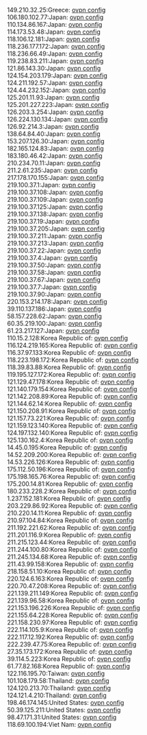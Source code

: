 149.210.32.25:Greece: [ovpn config](vpn/149_210_32_25.ovpn)  
106.180.102.77:Japan: [ovpn config](vpn/106_180_102_77.ovpn)  
110.134.86.167:Japan: [ovpn config](vpn/110_134_86_167.ovpn)  
114.173.53.48:Japan: [ovpn config](vpn/114_173_53_48.ovpn)  
118.106.12.181:Japan: [ovpn config](vpn/118_106_12_181.ovpn)  
118.236.177.172:Japan: [ovpn config](vpn/118_236_177_172.ovpn)  
118.236.66.49:Japan: [ovpn config](vpn/118_236_66_49.ovpn)  
119.238.83.211:Japan: [ovpn config](vpn/119_238_83_211.ovpn)  
121.86.143.30:Japan: [ovpn config](vpn/121_86_143_30.ovpn)  
124.154.203.179:Japan: [ovpn config](vpn/124_154_203_179.ovpn)  
124.211.192.57:Japan: [ovpn config](vpn/124_211_192_57.ovpn)  
124.44.232.152:Japan: [ovpn config](vpn/124_44_232_152.ovpn)  
125.201.11.93:Japan: [ovpn config](vpn/125_201_11_93.ovpn)  
125.201.227.223:Japan: [ovpn config](vpn/125_201_227_223.ovpn)  
126.203.3.254:Japan: [ovpn config](vpn/126_203_3_254.ovpn)  
126.224.130.134:Japan: [ovpn config](vpn/126_224_130_134.ovpn)  
126.92.214.3:Japan: [ovpn config](vpn/126_92_214_3.ovpn)  
138.64.84.40:Japan: [ovpn config](vpn/138_64_84_40.ovpn)  
153.207.126.30:Japan: [ovpn config](vpn/153_207_126_30.ovpn)  
182.165.124.83:Japan: [ovpn config](vpn/182_165_124_83.ovpn)  
183.180.46.42:Japan: [ovpn config](vpn/183_180_46_42.ovpn)  
210.234.70.11:Japan: [ovpn config](vpn/210_234_70_11.ovpn)  
211.2.61.235:Japan: [ovpn config](vpn/211_2_61_235.ovpn)  
217.178.170.155:Japan: [ovpn config](vpn/217_178_170_155.ovpn)  
219.100.37.1:Japan: [ovpn config](vpn/219_100_37_1.ovpn)  
219.100.37.108:Japan: [ovpn config](vpn/219_100_37_108.ovpn)  
219.100.37.109:Japan: [ovpn config](vpn/219_100_37_109.ovpn)  
219.100.37.125:Japan: [ovpn config](vpn/219_100_37_125.ovpn)  
219.100.37.138:Japan: [ovpn config](vpn/219_100_37_138.ovpn)  
219.100.37.19:Japan: [ovpn config](vpn/219_100_37_19.ovpn)  
219.100.37.205:Japan: [ovpn config](vpn/219_100_37_205.ovpn)  
219.100.37.211:Japan: [ovpn config](vpn/219_100_37_211.ovpn)  
219.100.37.213:Japan: [ovpn config](vpn/219_100_37_213.ovpn)  
219.100.37.22:Japan: [ovpn config](vpn/219_100_37_22.ovpn)  
219.100.37.4:Japan: [ovpn config](vpn/219_100_37_4.ovpn)  
219.100.37.50:Japan: [ovpn config](vpn/219_100_37_50.ovpn)  
219.100.37.58:Japan: [ovpn config](vpn/219_100_37_58.ovpn)  
219.100.37.67:Japan: [ovpn config](vpn/219_100_37_67.ovpn)  
219.100.37.7:Japan: [ovpn config](vpn/219_100_37_7.ovpn)  
219.100.37.90:Japan: [ovpn config](vpn/219_100_37_90.ovpn)  
220.153.214.178:Japan: [ovpn config](vpn/220_153_214_178.ovpn)  
39.110.137.186:Japan: [ovpn config](vpn/39_110_137_186.ovpn)  
58.157.228.62:Japan: [ovpn config](vpn/58_157_228_62.ovpn)  
60.35.219.100:Japan: [ovpn config](vpn/60_35_219_100.ovpn)  
61.23.217.127:Japan: [ovpn config](vpn/61_23_217_127.ovpn)  
110.15.2.128:Korea Republic of: [ovpn config](vpn/110_15_2_128.ovpn)  
116.124.219.165:Korea Republic of: [ovpn config](vpn/116_124_219_165.ovpn)  
116.37.97.133:Korea Republic of: [ovpn config](vpn/116_37_97_133.ovpn)  
118.223.198.172:Korea Republic of: [ovpn config](vpn/118_223_198_172.ovpn)  
118.39.83.88:Korea Republic of: [ovpn config](vpn/118_39_83_88.ovpn)  
119.195.127.172:Korea Republic of: [ovpn config](vpn/119_195_127_172.ovpn)  
121.129.47.178:Korea Republic of: [ovpn config](vpn/121_129_47_178.ovpn)  
121.140.179.154:Korea Republic of: [ovpn config](vpn/121_140_179_154.ovpn)  
121.142.208.89:Korea Republic of: [ovpn config](vpn/121_142_208_89.ovpn)  
121.144.62.14:Korea Republic of: [ovpn config](vpn/121_144_62_14.ovpn)  
121.150.208.91:Korea Republic of: [ovpn config](vpn/121_150_208_91.ovpn)  
121.157.73.221:Korea Republic of: [ovpn config](vpn/121_157_73_221.ovpn)  
121.159.123.140:Korea Republic of: [ovpn config](vpn/121_159_123_140.ovpn)  
124.197.132.140:Korea Republic of: [ovpn config](vpn/124_197_132_140.ovpn)  
125.130.162.4:Korea Republic of: [ovpn config](vpn/125_130_162_4.ovpn)  
14.45.0.195:Korea Republic of: [ovpn config](vpn/14_45_0_195.ovpn)  
14.52.209.200:Korea Republic of: [ovpn config](vpn/14_52_209_200.ovpn)  
14.53.226.126:Korea Republic of: [ovpn config](vpn/14_53_226_126.ovpn)  
175.112.50.196:Korea Republic of: [ovpn config](vpn/175_112_50_196.ovpn)  
175.198.165.76:Korea Republic of: [ovpn config](vpn/175_198_165_76.ovpn)  
175.200.14.81:Korea Republic of: [ovpn config](vpn/175_200_14_81.ovpn)  
180.233.228.2:Korea Republic of: [ovpn config](vpn/180_233_228_2.ovpn)  
1.237.152.181:Korea Republic of: [ovpn config](vpn/1_237_152_181.ovpn)  
203.229.86.92:Korea Republic of: [ovpn config](vpn/203_229_86_92.ovpn)  
210.220.14.11:Korea Republic of: [ovpn config](vpn/210_220_14_11.ovpn)  
210.97.104.84:Korea Republic of: [ovpn config](vpn/210_97_104_84.ovpn)  
211.192.221.62:Korea Republic of: [ovpn config](vpn/211_192_221_62.ovpn)  
211.201.116.9:Korea Republic of: [ovpn config](vpn/211_201_116_9.ovpn)  
211.215.123.44:Korea Republic of: [ovpn config](vpn/211_215_123_44.ovpn)  
211.244.100.80:Korea Republic of: [ovpn config](vpn/211_244_100_80.ovpn)  
211.245.134.68:Korea Republic of: [ovpn config](vpn/211_245_134_68.ovpn)  
211.43.99.158:Korea Republic of: [ovpn config](vpn/211_43_99_158.ovpn)  
218.158.51.10:Korea Republic of: [ovpn config](vpn/218_158_51_10.ovpn)  
220.124.6.163:Korea Republic of: [ovpn config](vpn/220_124_6_163.ovpn)  
220.70.47.208:Korea Republic of: [ovpn config](vpn/220_70_47_208.ovpn)  
221.139.211.149:Korea Republic of: [ovpn config](vpn/221_139_211_149.ovpn)  
221.139.96.58:Korea Republic of: [ovpn config](vpn/221_139_96_58.ovpn)  
221.153.196.226:Korea Republic of: [ovpn config](vpn/221_153_196_226.ovpn)  
221.155.64.228:Korea Republic of: [ovpn config](vpn/221_155_64_228.ovpn)  
221.158.230.97:Korea Republic of: [ovpn config](vpn/221_158_230_97.ovpn)  
222.114.105.9:Korea Republic of: [ovpn config](vpn/222_114_105_9.ovpn)  
222.117.12.192:Korea Republic of: [ovpn config](vpn/222_117_12_192.ovpn)  
222.239.47.75:Korea Republic of: [ovpn config](vpn/222_239_47_75.ovpn)  
27.35.173.172:Korea Republic of: [ovpn config](vpn/27_35_173_172.ovpn)  
39.114.5.223:Korea Republic of: [ovpn config](vpn/39_114_5_223.ovpn)  
61.77.82.168:Korea Republic of: [ovpn config](vpn/61_77_82_168.ovpn)  
122.116.195.70:Taiwan: [ovpn config](vpn/122_116_195_70.ovpn)  
101.108.179.58:Thailand: [ovpn config](vpn/101_108_179_58.ovpn)  
124.120.213.70:Thailand: [ovpn config](vpn/124_120_213_70.ovpn)  
124.121.4.210:Thailand: [ovpn config](vpn/124_121_4_210.ovpn)  
198.46.174.145:United States: [ovpn config](vpn/198_46_174_145.ovpn)  
50.39.125.211:United States: [ovpn config](vpn/50_39_125_211.ovpn)  
98.47.171.31:United States: [ovpn config](vpn/98_47_171_31.ovpn)  
118.69.100.194:Viet Nam: [ovpn config](vpn/118_69_100_194.ovpn)  
